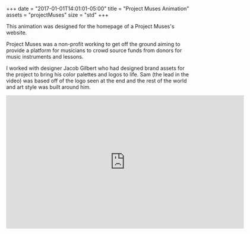 +++
date = "2017-01-01T14:01:01-05:00"
title = "Project Muses Animation"
assets = "projectMuses"
size = "std"
+++

This animation was designed for the homepage of a Project Muses's website.

Project Muses was a non-profit working to get off the ground aiming to provide a platform for musicians to crowd source funds from donors for music instruments and lessons.

I worked with designer Jacob Gilbert who had designed brand assets for the project to bring his color palettes and logos to life. Sam (the lead in the video) was based off of the logo seen at the end and the rest of the world and art style was built around him.

<div class="videoWrapper">
<iframe src="https://player.vimeo.com/video/174838239" width="640" height="360" frameborder="0" webkitallowfullscreen mozallowfullscreen allowfullscreen></iframe>
</div>
